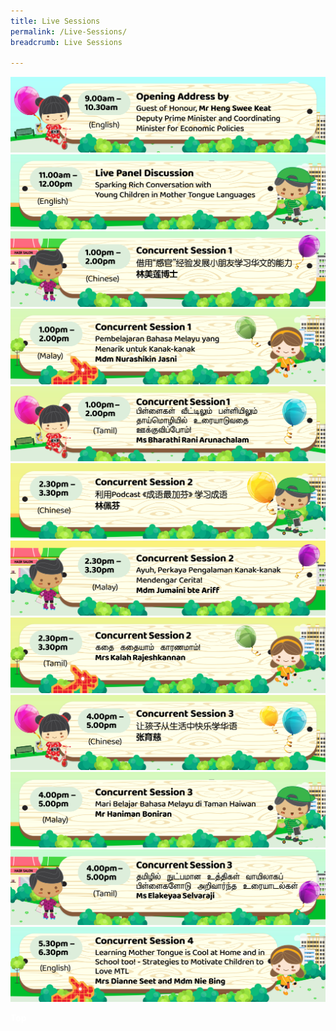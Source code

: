 ```yaml
---
title: Live Sessions
permalink: /Live-Sessions/
breadcrumb: Live Sessions

---
```

<!-- Global site tag (gtag.js) - Google Ads: 726049306 -->
<script async src="https://www.googletagmanager.com/gtag/js?id=AW-726049306"></script>
<script>
  window.dataLayer = window.dataLayer || [];
  function gtag(){dataLayer.push(arguments);}
  gtag('js', new Date());
  gtag('config', 'AW-726049306');
</script>
 <a href="/opening-ceremony/"><img src="/images/2021-08-23_MTLS-Programme-Banner-01.jpg"></a>
<br/>
<a href="/eng/panel-discussion/"><img src="/images/2021-08-23_MTLS-Programme-Banner-02.jpg"></a>
<br/>
<a href="/test/王周淑涵博士/"><img src="/images/2021-08-23_MTLS-Programme-Banner-03.jpg"></a>
<br/>
<a href="/ml/mdm-nurashikin-jasni/"><img src="/images/2021-08-23_MTLS-Programme-Banner-04.jpg"></a>
<br/>
<a href="/tl/ms-bharathi-rani-arunachalam/"><img src="/images/2021-08-23_MTLS-Programme-Banner-05.jpg"></a>
<br/>
<a href="/test/林佩芬/"><img src="/images/2021-08-23_MTLS-Programme-Banner-06.jpg"></a>
<br/>
<a href="/ml/mdm-jumaini-bte-ariff/"><img src="/images/2021-08-23_MTLS-Programme-Banner-07.jpg"></a>
<br/>
<a href="/tl/mrs-kalah-rajeshkannan/"><img src="/images/2021-08-23_MTLS-Programme-Banner-08.jpg"></a>
<br/>
<a href="/test/张育慈/"><img src="/images/2021-08-23_MTLS-Programme-Banner-09.jpg"></a>
<br/>
<a href="/ml/mr-haniman-boniran/"><img src="/images/2021-08-23_MTLS-Programme-Banner-10.jpg"></a>
<br/>
<a href="/tl/ms-elakeyaa-selvaraji/"><img src="/images/2021-08-23_MTLS-Programme-Banner-11.jpg"></a>
<br/>
 <a href="/eng/Mrs-Dianne-Seet-And-Mdm-Nie-Bing/"><img src="/images/2021-08-23_MTLS-Programme-Banner-12.jpg"></a>
<br/>
  <div class="btntop"><a href="#top" style="text-decoration:none;"><span style="color:white"><b>Top</b></span></a></div>

